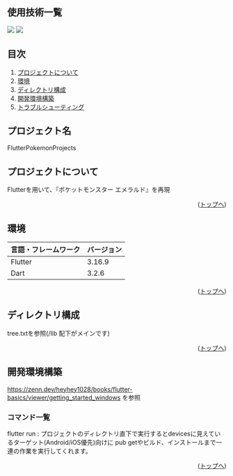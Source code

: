 <div id="top"></div>

## 使用技術一覧

<p style="display: inline">
  <!-- フレームワーク一覧 -->
  <img src="https://img.shields.io/badge/-Flutter-000000.svg?logo=node.js&style=for-the-badge">
  <!-- 言語一覧 -->
  <img src="https://img.shields.io/badge/-Dart-000000.svg?logo=next.js&style=for-the-badge">
</p>

## 目次

1. [プロジェクトについて](#プロジェクトについて)
2. [環境](#環境)
3. [ディレクトリ構成](#ディレクトリ構成)
4. [開発環境構築](#開発環境構築)
5. [トラブルシューティング](#トラブルシューティング)

## プロジェクト名

FlutterPokemonProjects

## プロジェクトについて

Flutterを用いて、『ポケットモンスター エメラルド』を再現

<p align="right">(<a href="#top">トップへ</a>)</p>

## 環境

| 言語・フレームワーク    | バージョン  |
| --------------------- | ---------- |
| Flutter               | 3.16.9     |
| Dart                  | 3.2.6      |

<p align="right">(<a href="#top">トップへ</a>)</p>

## ディレクトリ構成

tree.txtを参照(/lib 配下がメインです)

<p align="right">(<a href="#top">トップへ</a>)</p>

## 開発環境構築

https://zenn.dev/heyhey1028/books/flutter-basics/viewer/getting_started_windows
を参照

### コマンド一覧

flutter run : 
プロジェクトのディレクトリ直下で実行するとdevicesに見えているターゲット(Android/iOS優先)向けに
pub getやビルド、インストールまで一連の作業を実行してくれます。

<p align="right">(<a href="#top">トップへ</a>)</p>
